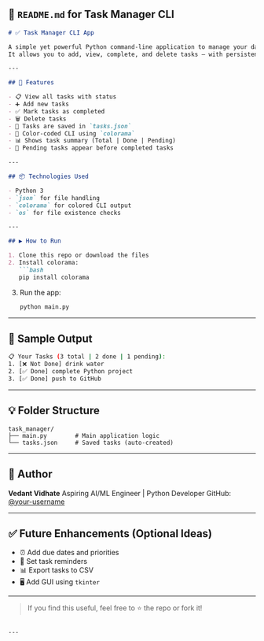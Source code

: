 

## 📄 `README.md` for Task Manager CLI

````markdown
# ✅ Task Manager CLI App

A simple yet powerful Python command-line application to manage your daily tasks.  
It allows you to add, view, complete, and delete tasks — with persistent storage and a clean, color-coded interface.

---

## 🔧 Features

- 📋 View all tasks with status
- ➕ Add new tasks
- ✅ Mark tasks as completed
- 🗑️ Delete tasks
- 💾 Tasks are saved in `tasks.json`
- 🎨 Color-coded CLI using `colorama`
- 📊 Shows task summary (Total | Done | Pending)
- 🔽 Pending tasks appear before completed tasks

---

## 📦 Technologies Used

- Python 3
- `json` for file handling
- `colorama` for colored CLI output
- `os` for file existence checks

---

## ▶️ How to Run

1. Clone this repo or download the files
2. Install colorama:
   ```bash
   pip install colorama
````

3. Run the app:

   ```bash
   python main.py
   ```

---

## 📂 Sample Output

```bash
📋 Your Tasks (3 total | 2 done | 1 pending):
1. [❌ Not Done] drink water
2. [✅ Done] complete Python project
3. [✅ Done] push to GitHub
```

---

## 💡 Folder Structure

```
task_manager/
├── main.py        # Main application logic
└── tasks.json     # Saved tasks (auto-created)
```

---

## 🙋 Author

**Vedant Vidhate**
Aspiring AI/ML Engineer | Python Developer
GitHub: [@your-username](https://github.com/your-username)

---

## ✅ Future Enhancements (Optional Ideas)

* ⏰ Add due dates and priorities
* 🔔 Set task reminders
* 📊 Export tasks to CSV
* 🖥️ Add GUI using `tkinter`

---

> If you find this useful, feel free to ⭐ the repo or fork it!

````

---




